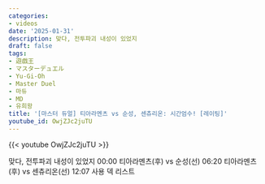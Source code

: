 ```yaml
---
categories:
- videos
date: '2025-01-31'
description: 맞다, 전투파괴 내성이 있었지
draft: false
tags:
- 遊戯王
- マスターデュエル
- Yu-Gi-Oh
- Master Duel
- 마듀
- MD
- 유희왕
title: '[마스터 듀얼] 티아라멘츠 vs 순성, 센츄리온: 시간엄수! [레이팅]'
youtube_id: OwjZJc2juTU
---
```



{{< youtube OwjZJc2juTU >}}

맞다, 전투파괴 내성이 있었지
00:00 티아라멘츠(후) vs 순성(선)
06:20 티아라멘츠(후) vs 센츄리온(선)
12:07 사용 덱 리스트